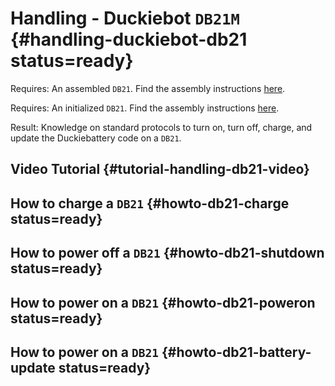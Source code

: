 # Handling - Duckiebot `DB21M` {#handling-duckiebot-db21 status=ready}

<div class='requirements' markdown="1">

Requires: An assembled `DB21`. Find the assembly instructions [here](#assembling-duckiebot-db21).

Requires: An initialized `DB21`. Find the assembly instructions [here](#assembling-duckiebot-db21).

Result: Knowledge on standard protocols to turn on, turn off, charge, and update the Duckiebattery code on a `DB21`.

</div>

## Video Tutorial {#tutorial-handling-db21-video}

<div figure-id="fig:howto-handle-db21">
    <dtvideo src="vimeo:526718185"/>
</div>


## How to charge a `DB21` {#howto-db21-charge status=ready}




## How to power off a `DB21` {#howto-db21-shutdown status=ready}




## How to power on a `DB21` {#howto-db21-poweron status=ready}



## How to power on a `DB21` {#howto-db21-battery-update status=ready}
